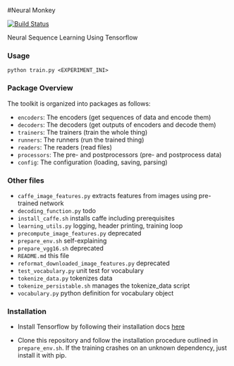 #Neural Monkey

[![Build Status](https://travis-ci.org/ufal/neuralmonkey.svg?branch=master)](https://travis-ci.org/ufal/neuralmonkey)

Neural Sequence Learning Using Tensorflow


### Usage

`python train.py <EXPERIMENT_INI>`

### Package Overview

The toolkit is organized into packages as follows:

- `encoders`: The encoders (get sequences of data and encode them)
- `decoders`: The decoders (get outputs of encoders and decode them)
- `trainers`: The trainers (train the whole thing)
- `runners`: The runners (run the trained thing)
- `readers`: The readers (read files)
- `processors`: The pre- and postprocessors (pre- and postprocess data)
- `config`: The configuration (loading, saving, parsing)

### Other files

- `caffe_image_features.py` extracts features from images using pre-trained network
- `decoding_function.py` todo
- `install_caffe.sh` installs caffe including prerequisites
- `learning_utils.py` logging, header printing, training loop
- `precompute_image_features.py` deprecated
- `prepare_env.sh` self-explaining
- `prepare_vgg16.sh` deprecated
- `README.md` this file
- `reformat_downloaded_image_features.py` deprecated
- `test_vocabulary.py` unit test for vocabulary
- `tokenize_data.py` tokenizes data
- `tokenize_persistable.sh` manages the tokenize_data script
- `vocabulary.py` python definition for vocabulary object

### Installation

- Install Tensorflow by following their installation docs
  [here](https://www.tensorflow.org/versions/r0.9/get_started/os_setup.html#download-and-setup)

- Clone this repository and follow the installation procedure outlined in
`prepare_env.sh`. If the training crashes on an unknown dependency, just install
it with pip.